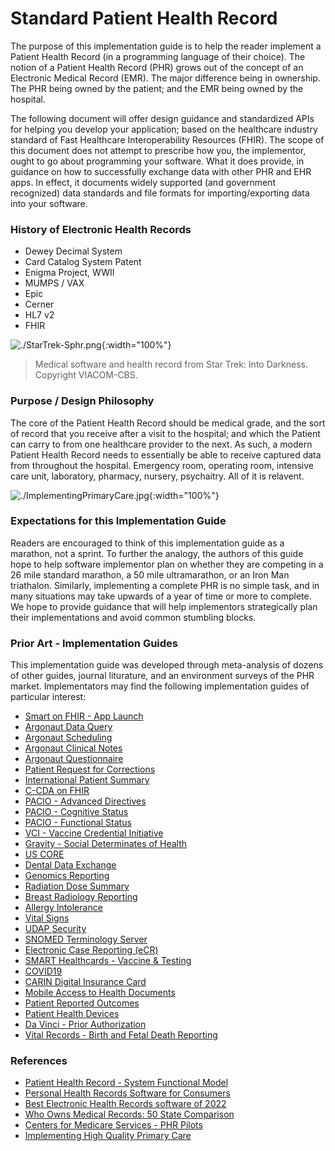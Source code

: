 # Standard Patient Health Record  

The purpose of this implementation guide is to help the reader implement a Patient Health Record (in a programming language of their choice).  The notion of a Patient Health Record (PHR) grows out of the concept of an Electronic Medical Record (EMR).  The major difference being in ownership.  The PHR being owned by the patient; and the EMR being owned by the hospital.

The following document will offer design guidance and standardized APIs for helping you develop your application; based on the healthcare industry standard of Fast Healthcare Interoperability Resources (FHIR).  The scope of this document does not attempt to prescribe how you, the implementor, ought to go about programming your software.  What it does provide, in guidance on how to successfully exchange data with other PHR and EHR apps.  In effect, it documents widely supported (and government recognized) data standards and file formats for importing/exporting data into your software.

### History of Electronic Health Records



- Dewey Decimal System
- Card Catalog System Patent
- Enigma Project, WWII
- MUMPS / VAX
- Epic
- Cerner
- HL7 v2
- FHIR 

![./StarTrek-Sphr.png](./StarTrek-Sphr.jpg){:width="100%"}
> Medical software and health record from Star Trek: Into Darkness.  Copyright VIACOM-CBS.

### Purpose / Design Philosophy

The core of the Patient Health Record should be medical grade, and the sort of record that you receive after a visit to the hospital; and which the Patient can carry to from one healthcare provider to the next.  As such, a modern Patient Health Record needs to essentially be able to receive captured data from throughout the hospital.  Emergency room, operating room, intensive care unit, laboratory, pharmacy, nursery, psychaitry.  All of it is relavent.  

![./ImplementingPrimaryCare.jpg](./ImplementingPrimaryCare.jpg){:width="100%"}

### Expectations for this Implementation Guide
Readers are encouraged to think of this implementation guide as a marathon, not a sprint.  To further the analogy, the authors of this guide hope to help software implementor plan on whether they are competing in a 26 mile standard marathon, a 50 mile ultramarathon, or an Iron Man triathalon.  Similarly, implementing a complete PHR is no simple task, and in many situations may take upwards of a year of time or more to complete.  We hope to provide guidance that will help implementors strategically plan their implementations and avoid common stumbling blocks.


### Prior Art - Implementation Guides   

This implementation guide was developed through meta-analysis of dozens of other guides, journal liturature, and an environment surveys of the PHR market.  Implementators may find the following implementation guides of particular interest:  

- [Smart on FHIR - App Launch](https://hl7.org/fhir/smart-app-launch/)      
- [Argonaut Data Query](http://www.fhir.org/guides/argonaut/r2/)      
- [Argonaut Scheduling](http://fhir.org/guides/argonaut/scheduling/)  
- [Argonaut Clinical Notes](http://fhir.org/guides/argonaut/clinicalnotes/) 
- [Argonaut Questionnaire](http://fhir.org/guides/argonaut/questionnaire/)  
- [Patient Request for Corrections](https://build.fhir.org/ig/HL7/fhir-patient-correction/)   
- [International Patient Summary](http://hl7.org/fhir/uv/ips/)  
- [C-CDA on FHIR](http://hl7.org/fhir/us/ccda/)  
- [PACIO - Advanced Directives](https://build.fhir.org/ig/HL7/fhir-pacio-adi/)  
- [PACIO - Cognitive Status](https://build.fhir.org/ig/HL7/fhir-pacio-cognitive-status/)        
- [PACIO - Functional Status](https://build.fhir.org/ig/HL7/fhir-pacio-functional-status/)
- [VCI - Vaccine Credential Initiative](https://build.fhir.org/ig/HL7/fhir-shc-vaccination-ig/)    
- [Gravity - Social Determinates of Health](https://build.fhir.org/ig/HL7/fhir-sdoh-clinicalcare/)       
- [US CORE](https://www.hl7.org/fhir/us/core/)    
- [Dental Data Exchange](https://build.fhir.org/ig/HL7/dental-data-exchange/)  
- [Genomics Reporting](https://build.fhir.org/ig/HL7/genomics-reporting/artifacts.html)  
- [Radiation Dose Summary](https://build.fhir.org/ig/HL7/fhir-radiation-dose-summary-ig/)  
- [Breast Radiology Reporting](https://build.fhir.org/ig/HL7/fhir-breast-radiology-ig/)  
- [Allergy Intolerance](https://build.fhir.org/ig/hl7ch/ch-allergyintolerance/document.html)  
- [Vital Signs](https://build.fhir.org/ig/HL7/cimi-vital-signs/)  
- [UDAP Security](https://build.fhir.org/ig/HL7/fhir-udap-security-ig/)  
- [SNOMED Terminology Server](https://build.fhir.org/ig/IHTSDO/snomed-ig/)  
- [Electronic Case Reporting (eCR)](https://build.fhir.org/ig/HL7/case-reporting/the_specification.html)  
- [SMART Healthcards - Vaccine & Testing](https://build.fhir.org/ig/HL7/fhir-shc-vaccination-ig/index.html)  
- [COVID19](https://build.fhir.org/ig/aih-uth/mycovid/artifacts.html)  
- [CARIN Digital Insurance Card](https://build.fhir.org/ig/HL7/carin-digital-insurance-card/)  
- [Mobile Access to Health Documents](https://profiles.ihe.net/ITI/MHD/)  
- [Patient Reported Outcomes](http://hl7.org/fhir/us/patient-reported-outcomes/2019May/index.html)  
- [Patient Health Devices](http://hl7.org/fhir/uv/phd/2019May/)    
- [Da Vinci - Prior Authorization](http://hl7.org/fhir/us/davinci-pas/)  
- [Vital Records -  Birth and Fetal Death Reporting](http://hl7.org/fhir/us/bfdr/artifacts.html)  


### References  

- [Patient Health Record - System Functional Model](https://www.hl7.org/implement/standards/product_brief.cfm?product_id=88)  
- [Personal Health Records Software for Consumers](https://www.medicalrecords.com/personal-health-records)    
- [Best Electronic Health Records software of 2022](https://www.techradar.com/best/best-electronic-health-record-ehr-software)  
- [Who Owns Medical Records: 50 State Comparison](http://www.healthinfolaw.org/comparative-analysis/who-owns-medical-records-50-state-comparison)  
- [Centers for Medicare Services - PHR Pilots](https://www.cms.gov/Medicare/E-Health/PerHealthRecords/PHR_Pilots)  
- [Implementing High Quality Primary Care](https://www.nationalacademies.org/our-work/implementing-high-quality-primary-care)  

